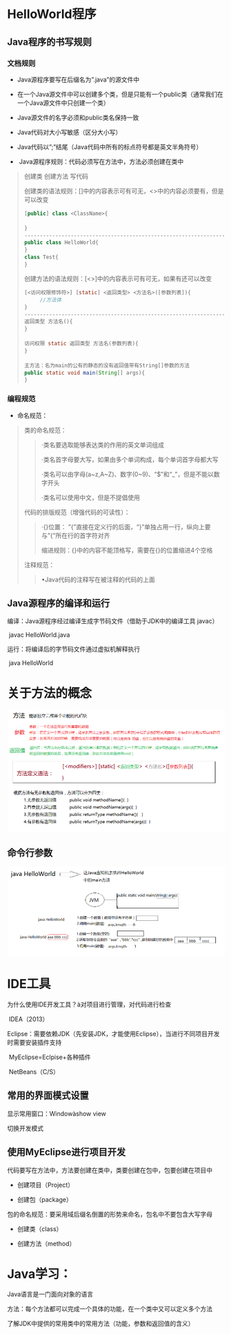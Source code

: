 #          HelloWorld程序  

##          Java程序的书写规则  

### 文档规则 

- Java源程序要写在后缀名为”.java”的源文件中  

- 在一个Java源文件中可以创建多个类，但是只能有一个public类（通常我们在一个Java源文件中只创建一个类）
- Java源文件的名字必须和public类名保持一致
- Java代码对大小写敏感（区分大小写）
- Java代码以”;”结尾（Java代码中所有的标点符号都是英文半角符号）
- ​         Java源程序规则：代码必须写在方法中，方法必须创建在类中  

> 创建类 创建方法 写代码  
>
> ​         创建类的语法规则：[]中的内容表示可有可无，<>中的内容必须要有，但是可以改变  
>
> ```java
> [public] class <ClassName>{
> 
> }
> -------------------------------------------------------------------------------------
> public class HelloWorld{
> }
> class Test{
> }
> ```
>
> ​		创建方法的语法规则：[<>]中的内容表示可有可无，如果有还可以改变
>
> ```java
> [<访问权限修饰符>] [static] <返回类型> <方法名>([参数列表]){
>      //方法体
> }
> -------------------------------------------------------------------------------------
> 返回类型 方法名(){
> }
> 
> 访问权限 static 返回类型 方法名(参数列表){
> }
> 
> 主方法：名为main的公有的静态的没有返回值带有String[]参数的方法
> public static void main(String[] args){
> }
> ```

### 编程规范

- 命名规范：

> 类的命名规范：
>
> > ·类名要选取能够表达类的作用的英文单词组成
> >
> > ·类名首字母要大写，如果由多个单词构成，每个单词首字母都大写
> >
> > ·类名可以由字母(a~z,A~Z)、数字(0~9)、“$”和“_”，但是不能以数字开头
> >
> > ·类名可以使用中文，但是不提倡使用   
>
> 代码的排版规范（增强代码的可读性）：
>
> > ·{}位置： ”{”直接在定义行的后面，“}”单独占用一行，纵向上要与”{”所在行的首字符对齐
> >
> > 缩进规则：{}中的内容不能顶格写，需要在{}的位置缩进4个空格
>
> 注释规范：
>
> > •Java代码的注释写在被注释的代码的上面

## Java源程序的编译和运行

编译：Java源程序经过编译生成字节码文件（借助于JDK中的编译工具 javac）

​          javac HelloWorld.java

运行：将编译后的字节码文件通过虚拟机解释执行

​          java HelloWorld

# 关于方法的概念

![](img/2-1.png)

## 命令行参数

![](img/2-2.png)

# IDE工具

为什么使用IDE开发工具？à对项目进行管理，对代码进行检查

​     IDEA（2013）

​     Eclipse：需要依赖JDK（先安装JDK，才能使用Eclipse），当进行不同项目开发时需要安装插件支持

​     MyEclipse=Eclpise+各种插件

​     NetBeans（C/S）

## 常用的界面模式设置

显示常用窗口：Windowàshow view

切换开发模式

## 使用MyEclipse进行项目开发

代码要写在方法中，方法要创建在类中，类要创建在包中，包要创建在项目中

- 创建项目（Project）

- 创建包（package）

包的命名规范：要采用域后缀名倒置的形势来命名，包名中不要包含大写字母

- 创建类（class）

- 创建方法（method）

# Java学习：

Java语言是一门面向对象的语言

方法：每个方法都可以完成一个具体的功能，在一个类中又可以定义多个方法

了解JDK中提供的常用类中的常用方法（功能，参数和返回值的含义）







